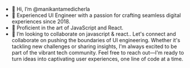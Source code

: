- 👋 Hi, I’m @manikantamedicherla
- 👀 Experienced UI Engineer with a passion for crafting seamless digital experiences since 2018.
- 🌱 Proficient in the art of JavaScript and React.
- 💞️ I’m looking to collaborate on javascript & react..
Let's connect and collaborate on pushing the boundaries of UI engineering. Whether it's tackling new challenges or sharing insights, I'm always excited to be part of the vibrant tech community. Feel free to reach out—I'm ready to turn ideas into captivating user experiences, one line of code at a time.

<!---
manikantamedicherla/manikantamedicherla is a ✨ special ✨ repository because its `README.md` (this file) appears on your GitHub profile.
You can click the Preview link to take a look at your changes.
--->
